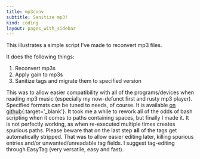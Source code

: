 ```yaml
---
title: mp3conv
subtitle: Sanitize mp3!
kind: coding
layout: pages_with_sidebar
---
```

This illustrates a simple script I've made to reconvert mp3 files.

It does the following things:

1. Reconvert mp3s
1. Apply gain to mp3s
1. Sanitize tags and migrate them to specified version

This was to allow easier compatibility with all of the programs/devices when reading mp3 music (especially my now-defunct first and rusty mp3 player). Specified formats can be tuned to needs, of course.
It is available [on github](https://github.com/fsvm88/mp3conv){:target='_blank'}.
It took me a while to rework all of the odds of bash scripting when it comes to paths containing spaces, but finally I made it. It is not perfectly working, as when re-executed multiple times creates spurious paths. Please beware that on the last step **all** of the tags get automatically stripped. That was to allow easier editing later, killing spurious entries and/or unwanted/unreadable tag fields.
I suggest tag-editing through EasyTag (very versatile, easy and fast).
